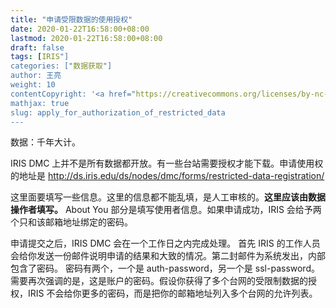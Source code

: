 ```yaml
---
title: "申请受限数据的使用授权"
date: 2020-01-22T16:58:00+08:00
lastmod: 2020-01-22T16:58:00+08:00
draft: false
tags: [IRIS"]
categories: ["数据获取"]
author: 王亮
weight: 10
contentCopyright: '<a href="https://creativecommons.org/licenses/by-nc-sa/4.0/deed.zh" rel="noopener" target="_blank">CC 4.0</a>'
mathjax: true
slug: apply_for_authorization_of_restricted_data
---
```


数据：千年大计。

IRIS DMC 上并不是所有数据都开放。有一些台站需要授权才能下载。申请使用权的地址是 http://ds.iris.edu/ds/nodes/dmc/forms/restricted-data-registration/

这里面要填写一些信息。这里的信息都不能乱填，是人工审核的。**这里应该由数据操作者填写。**
About You 部分是填写使用者信息。如果申请成功，IRIS 会给予两个只和该邮箱地址绑定的密码。

申请提交之后，IRIS DMC 会在一个工作日之内完成处理。
首先 IRIS 的工作人员会给你发送一份邮件说明申请的结果和大致的情况。第二封邮件为系统发出，内部包含了密码。
密码有两个，一个是 auth-password，另一个是 ssl-password。
需要再次强调的是，这是账户的密码。假设你获得了多个台网的受限制数据的授权，IRIS 不会给你更多的密码，而是把你的邮箱地址列入多个台网的允许列表。